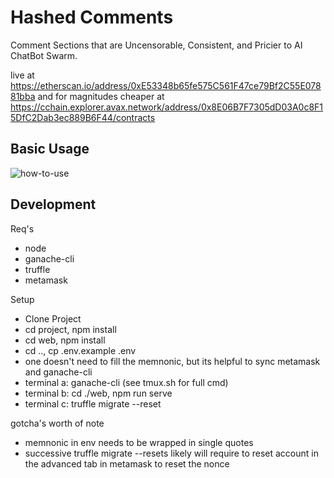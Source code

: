 # Hashed Comments
Comment Sections that are Uncensorable, Consistent, and Pricier to AI ChatBot Swarm.

live at https://etherscan.io/address/0xE53348b65fe575C561F47ce79Bf2C55E07881bba
and for magnitudes cheaper at https://cchain.explorer.avax.network/address/0x8E06B7F7305dD03A0c8F15DfC2Dab3ec889B6F44/contracts
## Basic Usage
![how-to-use](https://github.com/Joe-mcgee/Hashed-Comments/blob/master/web/src/assets/Basic-usage.gif)


## Development
Req's
- node
- ganache-cli
- truffle
- metamask

Setup
- Clone Project
- cd project, npm install
- cd web, npm install
- cd .., cp .env.example .env
- one doesn't need to fill the memnonic, but its helpful to sync metamask and ganache-cli
- terminal a: ganache-cli (see tmux.sh for full cmd)
- terminal b: cd ./web, npm run serve
- terminal c: truffle migrate --reset

gotcha's worth of note
- memnonic in env needs to be wrapped in single quotes
- successive truffle migrate --resets likely will require to reset account in the advanced tab in metamask to reset the nonce

